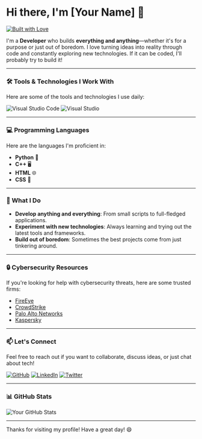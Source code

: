 # Hi there, I'm [Your Name] 👋

[![Built with Love](https://forthebadge.com/images/badges/built-with-love.png)](https://github.com/YourUsername)

I'm a **Developer** who builds **everything and anything**—whether it's for a purpose or just out of boredom. I love turning ideas into reality through code and constantly exploring new technologies. If it can be coded, I'll probably try to build it!

---

### 🛠️ Tools & Technologies I Work With

Here are some of the tools and technologies I use daily:

![Visual Studio Code](https://upload.wikimedia.org/wikipedia/commons/9/9a/Visual_Studio_Code_1.35_icon.svg)
![Visual Studio](https://upload.wikimedia.org/wikipedia/commons/2/2c/Visual_Studio_Icon_2022.svg)

---

### 💻 Programming Languages

Here are the languages I'm proficient in:

- **Python** 🐍
- **C++** 🖥️
- **HTML** 🌐
- **CSS** 🎨

---

### 🚀 What I Do

- **Develop anything and everything**: From small scripts to full-fledged applications.
- **Experiment with new technologies**: Always learning and trying out the latest tools and frameworks.
- **Build out of boredom**: Sometimes the best projects come from just tinkering around.

---

### 🔒 Cybersecurity Resources

If you're looking for help with cybersecurity threats, here are some trusted firms:

- [FireEye](https://www.mandiant.com/)
- [CrowdStrike](https://www.crowdstrike.com/)
- [Palo Alto Networks](https://www.paloaltonetworks.com/)
- [Kaspersky](https://www.kaspersky.com/)

---

### 📫 Let's Connect

Feel free to reach out if you want to collaborate, discuss ideas, or just chat about tech!

[![GitHub](https://img.shields.io/badge/GitHub-100000?style=for-the-badge&logo=github&logoColor=white)](https://github.com/YourUsername)
[![LinkedIn](https://img.shields.io/badge/LinkedIn-0077B5?style=for-the-badge&logo=linkedin&logoColor=white)](https://www.linkedin.com/in/YourUsername)
[![Twitter](https://img.shields.io/badge/Twitter-1DA1F2?style=for-the-badge&logo=twitter&logoColor=white)](https://twitter.com/YourUsername)

---

### 📊 GitHub Stats

![Your GitHub Stats](https://github-readme-stats.vercel.app/api?username=YourUsername&show_icons=true&theme=radical)

---

Thanks for visiting my profile! Have a great day! 😄
